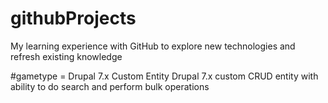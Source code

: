 # githubProjects
My learning experience with GitHub to explore new technologies and refresh existing knowledge

#gametype = Drupal 7.x Custom Entity
Drupal 7.x custom CRUD entity with ability to do search and perform bulk operations
